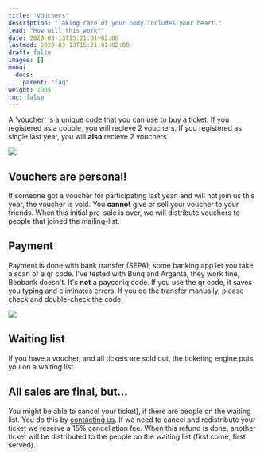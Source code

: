 ```yaml
---
title: "Vouchers"
description: "Taking care of your body includes your heart."
lead: "How will this work?"
date: 2020-03-13T15:21:01+02:00
lastmod: 2020-03-13T15:21:01+02:00
draft: false
images: []
menu: 
  docs:
    parent: "faq"
weight: 1005
toc: false
---
```

A 'voucher' is a unique code that you can use to buy a ticket.
If you registered as a couple, you will recieve 2 vouchers. If you registered as single last year, you will **also** recieve 2 vouchers

![](/images/how-to-voucher.gif)

## Vouchers are personal!
If someone got a voucher for participating last year, and will not join us this year, the voucher is void. 
You **cannot** give or sell your voucher to your friends. When this initial pre-sale is over, we will distribute vouchers to people that joined the mailing-list.

## Payment

Payment is done with bank transfer (SEPA), some banking app let you take a scan of a qr code. I've tested with Bunq and Arganta, they work fine, Beobank doesn't. It's **not** a payconiq code.
If you use the qr code, it saves you typing and eliminates errors. If you do the transfer manually, please check and double-check the code.

![](/images/payment.png )

## Waiting list
If you have a voucher, and all tickets are sold out, the ticketing engine puts you on a waiting list. 

## All sales are final, but...
You might be able to cancel your ticket), if there are people on the waiting list. You do this by [contacting us](contact.md). If we need to cancel and redistribute your ticket we reserve a 15% cancellation fee.
When this refund is done, another ticket will be distributed to the people on the waiting list (first come, first served).